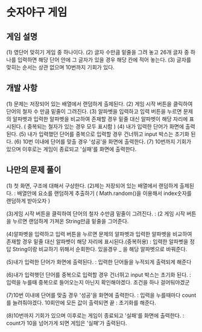 
# 숫자야구 게임

## 게임 설명
(1) 영단어 맞히기 게임 중 하나이다.
(2) 글자 수만큼 밑줄을 그려 놓고 26개 글자 중 하나를 입력하면 해당 단어 안에 그 글자가 있을 경우 해당 칸에 적어 놓는다.
(3) 글자를 맞히는 순서는 상관 없으며 10번까지 기회가 있다.

## 개발 사항
(1) 문제는 저장되어 있는 배열에서 랜덤하게 출제된다.
(2) 게임 시작 버튼을 클릭하여 단어의 철자 수 만큼 밑줄이 그려진다.
(3) 알파벳을 입력하고 입력 버튼을 누르면 문제의 알파벳과 입력한 알파벳을 비교하여 존재할 경우 밑줄 대신 알파벳이 해당 자리에 표시된다. ( 중복되는 철자가 있는 경우 모두 표시함 )
(4) 내가 입력한 단어가 화면에 출력된다.
(5) 내가 입력했던 단어를 중복으로 입력할 경우 건너뛰고 input 박스는 초기화 된다.
(6) 10번 이내에 단어를 맞출 경우 '성공'을 화면에 출력한다.
(7) 10번까지 기회가 있으며 이후로는 게임이 종료되고 '실패'를 화면에 출력한다.

## 나만의 문제 풀이
(1) 첫 화면, 구조에 대해서 구상한다.
(2)제는 저장되어 있는 배열에서 랜덤하게 출제된다.
	: 배열안에 요소를 랜덤하게 추출하기 ( Math.random()을 이용해서 index숫자를 랜덤하게 받아오자 )

(3)게임 시작 버튼을 클릭하여 단어의 철자 수만큼 밑줄이 그려진다.
	: (2 게임 시작 버튼을 누르면 랜덤하게 가져온 String만큼 밑줄을 그어준다.

(4)알파벳을 입력하고 입력 버튼을 누르면 문제의 알파벳과 입력한 알파벳을 비교하여 존재할 경우 밑줄 대신 알파벳이 해당 자리에 표시된다.(중복허용)
	: 입력한 알파벳을 정답 String이랑 비교하기 위해서 순회한다. 있을경우 _ 을 해당 알파벳으로 바꿔준다.

(5)내가 입력한 단어가 화면에 출력된다.
	: 입력한 단어들을 누적되게 출력되게 해준다

(6)내가 입력햇던 단어를 중복으로 입력할 경우 건너뛰고 input 박스는 초기화 된다.
	: 입력을 누를때 중복으로 들어오는지 아닌지 확인해야겠다. 조건을 하나 걸어둬야겠군
 
(7)10번 이내에 단어를 맞출 경우 '성공'을 화면에 출력한다.
	: 입력을 누를때마다 count를 늘려줘야겠다. 10회안에 모든 값이 출력되면 끝
	: 초기화를 해준다.
  
 (8)10번까지 기회가 있으며 이후로는 게임이 종료되고 '실패'를 화면에 출력한다.
	: count가 10을 넘어가게 되면 게임은 '실패'가 출력된다.
